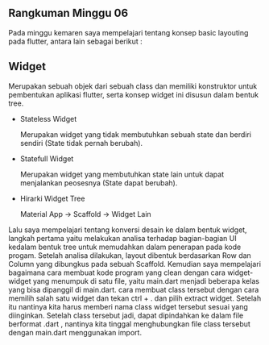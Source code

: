 ## Rangkuman Minggu 06

Pada minggu kemaren saya mempelajari tentang konsep basic layouting pada flutter, antara lain sebagai berikut :

## Widget

Merupakan sebuah objek dari sebuah class dan memiliki konstruktor untuk pembentukan aplikasi flutter, serta konsep widget ini disusun dalam bentuk tree.

- Stateless Widget

  Merupakan widget yang tidak membutuhkan sebuah state dan berdiri sendiri (State tidak pernah berubah).

- Statefull Widget

  Merupakan widget yang membutuhkan state lain untuk dapat menjalankan peosesnya (State dapat berubah).

- Hirarki Widget Tree

  Material App -> Scaffold -> Widget Lain


Lalu saya mempelajari tentang konversi desain ke dalam bentuk widget, langkah pertama yaitu melakukan analisa terhadap bagian-bagian UI kedalam bentuk tree untuk memudahkan dalam penerapan pada kode progam. Setelah analisa dilakukan, layout dibentuk berdasarkan Row dan Column yang dibungkus pada sebuah Scaffold. Kemudian saya mempelajari bagaimana cara membuat kode program yang clean dengan cara widget-widget yang menumpuk di satu file, yaitu main.dart menjadi beberapa kelas yang bisa dipanggil di main.dart. cara membuat class tersebut dengan cara memilih salah satu widget dan tekan ctrl + . dan pilih extract widget. Setelah itu nantinya kita harus memberi nama class widget tersebut sesuai yang diinginkan. Setelah class tersebut jadi, dapat dipindahkan ke dalam file berformat .dart , nantinya kita tinggal menghubungkan file class tersebut dengan main.dart menggunakan import.
